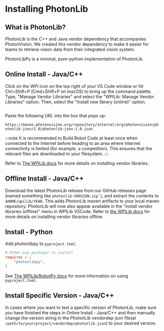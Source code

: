 # Installing PhotonLib

## What is PhotonLib?

PhotonLib is the C++ and Java vendor dependency that accompanies PhotonVision. We created this vendor dependency to make it easier for teams to retrieve vision data from their integrated vision system.

PhotonLibPy is a minimal, pure-python implementation of PhotonLib.

## Online Install - Java/C++

Click on the WPI icon on the top right of your VS Code window or hit Ctrl+Shift+P (Cmd+Shift+P on macOS) to bring up the command palette. Type, "Manage Vendor Libraries" and select the "WPILib: Manage Vendor Libraries" option. Then, select the "Install new library (online)" option.

```{image} images/adding-offline-library.png

```

Paste the following URL into the box that pops up:

`https://maven.photonvision.org/repository/internal/org/photonvision/photonlib-json/1.0/photonlib-json-1.0.json`

:::note
It is recommended to Build Robot Code at least once when connected to the Internet before heading to an area where Internet connectivity is limited (for example, a competition). This ensures that the relevant files are downloaded to your filesystem.
:::

Refer to [The WPILib docs](https://docs.wpilib.org/en/stable/docs/software/vscode-overview/3rd-party-libraries.html#installing-libraries) for more details on installing vendor libraries.

## Offline Install - Java/C++

Download the latest PhotonLib release from our GitHub releases page (named something like `` photonlib-VERSION.zip` ``), and extract the contents to `$HOME/wpilib/YEAR`. This adds PhotonLib maven artifacts to your local maven repository. PhotonLib will now also appear available in the "install vendor libraries (offline)" menu in WPILib VSCode. Refer to [the WPILib docs](https://docs.wpilib.org/en/stable/docs/software/vscode-overview/3rd-party-libraries.html#installing-libraries) for more details on installing vendor libraries offline.

## Install - Python

Add photonlibpy to `pyproject.toml`.

```toml
# Other pip packages to install
requires = [
    "photonlibpy",
]
```

See [The WPILib/RobotPy docs](https://docs.wpilib.org/en/stable/docs/software/python/pyproject_toml.html) for more information on using `pyproject.toml.`

## Install Specific Version - Java/C++

In cases where you want to test a specific version of PhotonLib, make sure you have finished the steps in Online Install - Java/C++ and then manually change the version string in the PhotonLib vendordep json file(at `/path/to/your/project/vendordep/photonlib.json`) to your desired version.

```{image} images/photonlib-vendordep-json.png

```
